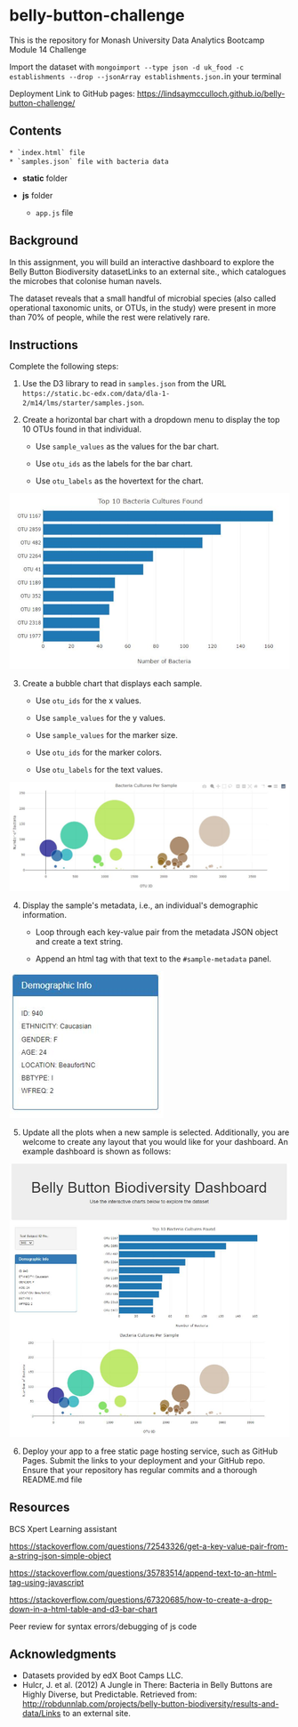 # belly-button-challenge

This is the repository for Monash University Data Analytics Bootcamp Module 14 Challenge

Import the dataset with `mongoimport --type json -d uk_food -c establishments --drop --jsonArray establishments.json.`in your terminal

Deployment Link to GitHub pages: https://lindsaymcculloch.github.io/belly-button-challenge/

## Contents

    * `index.html` file
    * `samples.json` file with bacteria data

* **static** folder
* **js** folder

    * `app.js` file

## Background

In this assignment, you will build an interactive dashboard to explore the Belly Button Biodiversity datasetLinks to an external site., which catalogues the microbes that colonise human navels.

The dataset reveals that a small handful of microbial species (also called operational taxonomic units, or OTUs, in the study) were present in more than 70% of people, while the rest were relatively rare.

## Instructions

Complete the following steps:

1. Use the D3 library to read in `samples.json` from the URL `https://static.bc-edx.com/data/dla-1-2/m14/lms/starter/samples.json`.

2. Create a horizontal bar chart with a dropdown menu to display the top 10 OTUs found in that individual.

    * Use `sample_values` as the values for the bar chart.

    * Use `otu_ids` as the labels for the bar chart.

    * Use `otu_labels` as the hovertext for the chart.

![alt text](image.png)

3. Create a bubble chart that displays each sample.

    * Use `otu_ids` for the x values.

    * Use `sample_values` for the y values.

    * Use `sample_values` for the marker size.

    * Use `otu_ids` for the marker colors.

    * Use `otu_labels` for the text values.

![alt text](image-1.png)

4. Display the sample's metadata, i.e., an individual's demographic information.
    
    * Loop through each key-value pair from the metadata JSON object and create a text string.

    * Append an html tag with that text to the `#sample-metadata` panel.

![alt text](image-2.png)

5. Update all the plots when a new sample is selected. Additionally, you are welcome to create any layout that you would like for your dashboard. An example dashboard is shown as follows:

![alt text](image-3.png)

6. Deploy your app to a free static page hosting service, such as GitHub Pages. Submit the links to your deployment and your GitHub repo. Ensure that your repository has regular commits and a thorough README.md file

## Resources

BCS Xpert Learning assistant

https://stackoverflow.com/questions/72543326/get-a-key-value-pair-from-a-string-json-simple-object

https://stackoverflow.com/questions/35783514/append-text-to-an-html-tag-using-javascript

https://stackoverflow.com/questions/67320685/how-to-create-a-drop-down-in-a-html-table-and-d3-bar-chart

Peer review for syntax errors/debugging of js code


## Acknowledgments

* Datasets provided by edX Boot Camps LLC.
* Hulcr, J. et al. (2012) A Jungle in There: Bacteria in Belly Buttons are Highly Diverse, but Predictable. Retrieved from: http://robdunnlab.com/projects/belly-button-biodiversity/results-and-data/Links to an external site.
